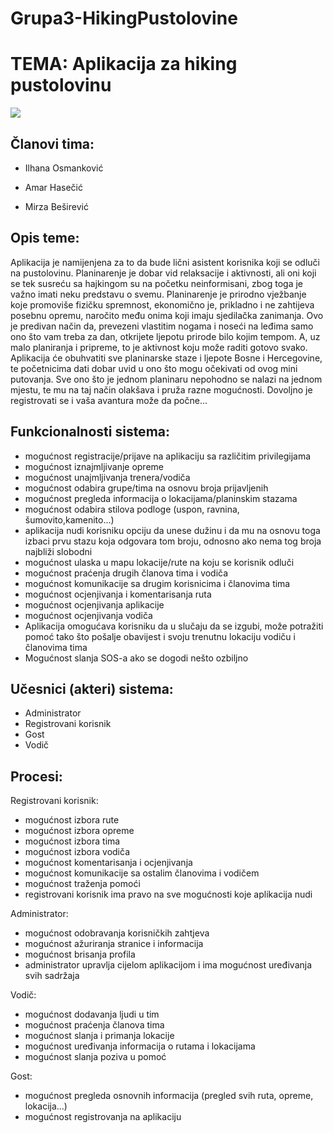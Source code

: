 # Grupa3-HikingPustolovine

# TEMA: Aplikacija za hiking pustolovinu

![](C:\Users\Ilhana\Desktop\image.png.jpg)

## Članovi tima:

- Ilhana Osmanković

- Amar Hasečić

- Mirza Beširević

## Opis teme:

Aplikacija je namijenjena za to da bude lični asistent korisnika koji se odluči na pustolovinu. Planinarenje je dobar vid relaksacije i aktivnosti, ali oni koji se tek susreću sa hajkingom su na početku neinformisani, zbog toga je važno imati neku predstavu o svemu. Planinarenje je prirodno vježbanje koje promoviše fizičku spremnost, ekonomično je, prikladno i ne zahtijeva posebnu opremu, naročito među onima koji imaju sjedilačka zanimanja. Ovo je predivan način da, prevezeni vlastitim nogama i noseći na leđima samo ono što vam treba za dan, otkrijete ljepotu prirode bilo kojim tempom. A, uz malo planiranja i pripreme, to je aktivnost koju može raditi gotovo svako. Aplikacija će obuhvatiti sve planinarske staze i ljepote Bosne i Hercegovine, te početnicima dati dobar uvid u ono što mogu očekivati od ovog mini putovanja. Sve ono što je jednom planinaru nepohodno se nalazi na jednom mjestu, te mu na taj način olakšava i pruža razne mogućnosti. Dovoljno je registrovati se i vaša avantura može da počne... 

## Funkcionalnosti sistema:

- mogućnost registracije/prijave na aplikaciju sa različitim privilegijama
- mogućnost iznajmljivanje opreme
- mogućnost unajmljivanja trenera/vodiča
- mogućnost odabira grupe/tima na osnovu broja prijavljenih
- mogućnost  pregleda informacija o lokacijama/planinskim stazama
- mogućnost odabira stilova podloge (uspon, ravnina, šumovito,kamenito...)
- aplikacija nudi korisniku opciju da unese dužinu i da mu na osnovu toga izbaci prvu stazu koja odgovara tom broju, odnosno ako nema tog broja najbliži slobodni
- mogućnost ulaska u mapu lokacije/rute na koju se korisnik odluči
- mogućnost praćenja drugih članova tima i vodiča
- mogućnost komunikacije sa drugim korisnicima i članovima tima
- mogućnost ocjenjivanja i komentarisanja ruta 
- mogućnost ocjenjivanja aplikacije
- mogućnost ocjenjivanja vodiča
- Aplikacija omogućava korisniku da u slučaju da se izgubi, može potražiti pomoć tako što pošalje obavijest i svoju trenutnu lokaciju vodiču i članovima tima
- Mogućnost slanja SOS-a ako se dogodi nešto ozbiljno

## Učesnici (akteri) sistema:

- Administrator
- Registrovani korisnik
- Gost
- Vodič

## Procesi:

Registrovani korisnik:

- mogućnost  izbora rute
- mogućnost izbora opreme
- mogućnost izbora tima 
- mogućnost izbora vodiča
- mogućnost komentarisanja i ocjenjivanja
- mogućnost komunikacije sa ostalim članovima i vodičem
- mogućnost traženja pomoći
- registrovani korisnik ima pravo na sve mogućnosti koje aplikacija nudi

Administrator:

- mogućnost odobravanja korisničkih zahtjeva
- mogućnost ažuriranja stranice i informacija 
- mogućnost brisanja profila
- administrator upravlja cijelom aplikacijom i ima mogućnost uređivanja svih sadržaja

Vodič:

- mogućnost dodavanja ljudi u tim
- mogućnost praćenja članova tima
- mogućnost slanja i primanja lokacije
- mogućnost uređivanja informacija o rutama i lokacijama
- mogućnost slanja poziva u pomoć

Gost:

- mogućnost pregleda osnovnih informacija (pregled svih ruta, opreme, lokacija...) 
- mogućnost registrovanja na aplikaciju

